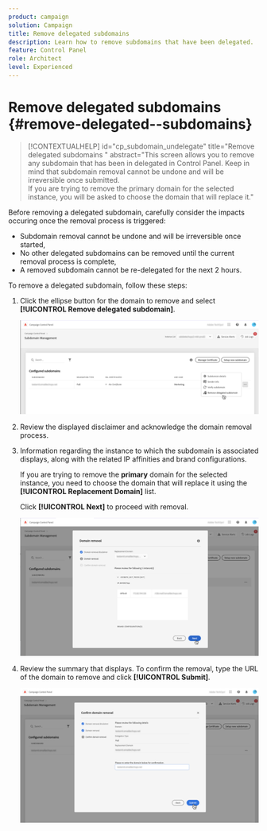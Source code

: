 ```yaml
---
product: campaign
solution: Campaign 
title: Remove delegated subdomains
description: Learn how to remove subdomains that have been delegated.
feature: Control Panel
role: Architect
level: Experienced
---
```

# Remove delegated subdomains {#remove-delegated--subdomains}

>[!CONTEXTUALHELP]
>id="cp_subdomain_undelegate"
>title="Remove delegated subdomains "
>abstract="This screen allows you to remove any subdomain that has been in delegated in Control Panel. Keep in mind that subdomain removal cannot be undone and will be irreversible once submitted.<br>If you are trying to remove the primary domain for the selected instance, you will be asked to choose the domain that will replace it."

Before removing a delegated subdomain, carefully consider the impacts occuring once the removal process is triggered:

* Subdomain removal cannot be undone and will be irreversible once started,
* No other delegated subdomains can be removed until the current removal process is complete,
* A removed subdomain cannot be re-delegated for the next 2 hours.

To remove a delegated subdomain, follow these steps:

1. Click the ellipse button for the domain to remove and select **[!UICONTROL Remove delegated subdomain]**.

    ![](assets/undelegate-subdomain.png)

1. Review the displayed disclaimer and acknowledge the domain removal process.

1. Information regarding the instance to which the subdomain is associated displays, along with the related IP affinities and brand configurations.

    If you are trying to remove the **primary** domain for the selected instance, you need to choose the domain that will replace it using the **[!UICONTROL Replacement Domain]** list.
    
    Click **[!UICONTROL Next]** to proceed with removal.

    ![](assets/undelegate-subdomain-details.png)

1. Review the summary that displays. To confirm the removal, type the URL of the domain to remove and click **[!UICONTROL Submit]**.

    ![](assets/undelegate-submit.png)
